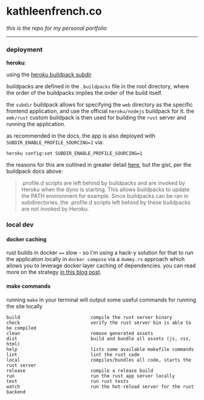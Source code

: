 # kathleenfrench.co

_this is the repo for my personal portfolio_

----

### deployment

**heroku**:

using the [heroku buildpack subdir](https://elements.heroku.com/buildpacks/sectorlabs/heroku-buildpack-subdir)

buildpacks are defined in the `.buildpacks` file in the root directory, where the order of the buildpacks implies the order of the build itself.

the `subdir` buildpack allows for specifying the `web` directory as the specific frontend application, and use the official `heroku/nodejs` buildpack for it. the `emk/rust` custom buildpack is then used for building the `rust` server and running the application.

as recommended in the docs, the app is also deployed with `SUBDIR_ENABLE_PROFILE_SOURCING=1` via:

```
heroku config:set SUBDIR_ENABLE_PROFILE_SOURCING=1
```

the reasons for this are outlined in greater detail [here](https://devcenter.heroku.com/articles/buildpack-api#profile-d-scripts), but the gist, per the buildpack docs above:

> .profile.d scripts are left behind by buildpacks and are invoked by Heroku when the dyno is starting. This allows buildpacks to update the PATH environment for example. Since buildpacks can be ran in subdirectories, the .profile.d scripts left behind by these buildpacks are not invoked by Heroku.

### local dev

#### docker caching

rust builds in docker `==` slow - so I'm using a hack-y solution for that to run the application locally in `docker compose` via a `dummy.rs` approach which allows you to leverage docker layer caching of dependencies. you can read more on the strategy [in this blog post](https://blog.mgattozzi.dev/caching-rust-docker-builds/).

#### make commands

running `make` in your terminal will output some useful commands for running the site locally

```
build                          compile the rust server binary
check                          verify the rust server bin is able to be compiled
clean                          remove generated assets
dist                           build and bundle all assets (js, css, html)
help                           lists some available makefile commands
lint                           lint the rust code
local                          compiles/bundles all code, starts the rust server
release                        compile a release build
run                            run the rust app server locally
test                           run rust tests
watch                          run the hot-reload server for the rust backend
```
